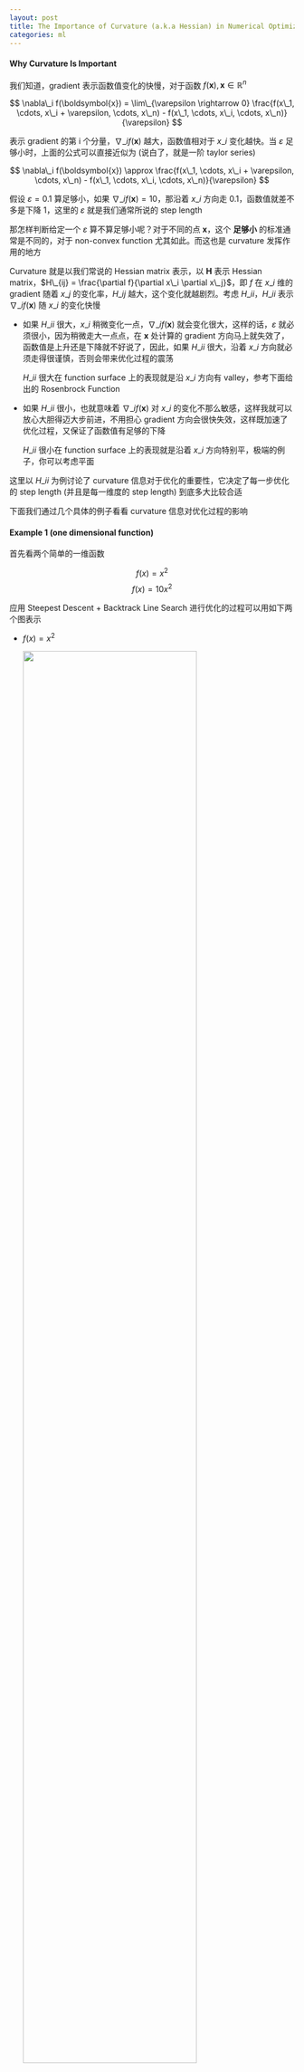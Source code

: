 ```yaml
---
layout: post
title: The Importance of Curvature (a.k.a Hessian) in Numerical Optimization
categories: ml
---
```


#### Why Curvature Is Important

我们知道，gradient 表示函数值变化的快慢，对于函数 $f(\boldsymbol{x}), \boldsymbol{x} \in \mathbb{R}^n$

$$ \nabla\_i f(\boldsymbol{x}) = \lim\_{\varepsilon \rightarrow 0} \frac{f(x\_1, \cdots, x\_i + \varepsilon, \cdots, x\_n) - f(x\_1, \cdots, x\_i, \cdots, x\_n)}{\varepsilon} $$

表示 gradient 的第 i 个分量，$\nabla\_i f(\boldsymbol{x})$ 越大，函数值相对于 $x\_i$ 变化越快。当 $\varepsilon$ 足够小时，上面的公式可以直接近似为 (说白了，就是一阶 taylor series)

$$ \nabla\_i f(\boldsymbol{x}) \approx \frac{f(x\_1, \cdots, x\_i + \varepsilon, \cdots, x\_n) - f(x\_1, \cdots, x\_i, \cdots, x\_n)}{\varepsilon} $$

假设 $\varepsilon = 0.1$ 算足够小，如果 $\nabla\_i f(\boldsymbol{x}) = 10$，那沿着 $x\_i$ 方向走 $0.1$，函数值就差不多是下降 $1$，这里的 $\varepsilon$ 就是我们通常所说的 step length

那怎样判断给定一个 $\varepsilon$ 算不算足够小呢？对于不同的点 $\boldsymbol{x}$，这个 **足够小** 的标准通常是不同的，对于 non-convex function 尤其如此。而这也是 curvature 发挥作用的地方

Curvature 就是以我们常说的 Hessian matrix 表示，以 $\boldsymbol{H}$ 表示 Hessian matrix，$H\_{ij} = \frac{\partial f}{\partial x\_i \partial x\_j}$，即 $f$ 在 $x\_i$ 维的 gradient 随着 $x\_j$ 的变化率，$H\_{ij}$ 越大，这个变化就越剧烈。考虑 $H\_{ii}$，$H\_{ii}$ 表示 $\nabla\_i f(\boldsymbol{x})$ 随 $x\_i$ 的变化快慢

* 如果 $H\_{ii}$ 很大，$x\_i$ 稍微变化一点，$\nabla\_i f(\boldsymbol{x})$ 就会变化很大，这样的话，$\varepsilon$ 就必须很小，因为稍微走大一点点，在 $\boldsymbol{x}$ 处计算的 gradient 方向马上就失效了，函数值是上升还是下降就不好说了，因此，如果 $H\_{ii}$ 很大，沿着 $x\_i$ 方向就必须走得很谨慎，否则会带来优化过程的震荡

    $H\_{ii}$ 很大在 function surface 上的表现就是沿 $x\_i$ 方向有 valley，参考下面给出的 Rosenbrock Function

* 如果 $H\_{ii}$ 很小，也就意味着 $\nabla\_i f(\boldsymbol{x})$ 对 $x\_i$ 的变化不那么敏感，这样我就可以放心大胆得迈大步前进，不用担心 gradient 方向会很快失效，这样既加速了优化过程，又保证了函数值有足够的下降

    $H\_{ii}$ 很小在 function surface 上的表现就是沿着 $x\_i$ 方向特别平，极端的例子，你可以考虑平面

这里以 $H\_{ii}$ 为例讨论了 curvature 信息对于优化的重要性，它决定了每一步优化的 step length (并且是每一维度的 step length) 到底多大比较合适

下面我们通过几个具体的例子看看 curvature 信息对优化过程的影响

#### Example 1 (one dimensional function)

首先看两个简单的一维函数

$$ f(x) = x^2 $$
$$ f(x) = 10 x^2 $$

应用 Steepest Descent + Backtrack Line Search 进行优化的过程可以用如下两个图表示

* $f(x) = x^2$

    <img style="width:80%" src="/resource/o2o1/steepest_x2.png" />

* $f(x) = 10 x^2$

    <img style="width:80%" src="/resource/o2o1/steepest_10x2.png" />

可以看到两个优化的过程都比较曲折，而其中 $f(x) = 10x^2$ 的优化过程更是左右振荡，而如果用 Newton Method 的话，根据其迭代公式

$$ x^{k+1} = x^k - \frac{f'(x^k)}{f''(x^k)}$$

我们很容易发现，无论从哪里开始迭代我们都可以一步到达最优点

----------

相比 Steepest Descent 的迭代步骤 (其中 $\alpha$ 表示 line search 得到的 step length)

$$ x^{k+1} = x^k - \alpha f'(x^k)$$

Newton Method 实际上就是将 $\alpha$ 设置成了 $\frac{1}{f''(x^k)}$。另外，容易发现，当 $\alpha \gt \frac{2}{f''(x^k)}$ 时，迭代是发散的，$\alpha = \frac{2}{f''(x^k)}$ 时，迭代就一直左右震荡，所以，要想收敛，必须有 $\alpha \lt \frac{2}{f''(x^k)}$

#### Example 2 (Quadratic Programming)

假设要优化的函数为

$$f(\boldsymbol{x}) = x\_1^2 + 50 x\_2^2$$

这是个很简单的 quadratic function，其对应的 $\boldsymbol{H}$ 为

$$\begin{pmatrix} 2 & 0 \\\\ 0 & 100 \end{pmatrix}$$

从这个 Hessian matrix 我们可以知道

* 这个函数在所有点的 curvature 是 constant，其实对于所有的 quadratic function 这个结论都成立

* $H\_{11} \neq H\_{22}$，因此 $f$ 在 $x\_1$ 和 $x\_2$ 处 gradient 随自身的变化率是不相同的

* $H\_{12} = H\_{21} = 0$，因此 $x\_1$ 的变化不会带来 $\frac{\partial f}{\partial x\_2}$ 的变化，同样 $x\_2$ 的变化也不会带来 $\frac{\partial f}{\partial x\_1}$ 的变化

下面我们分别看看 Steepest Descent 和 Newton Method 应用于这个函数的优化过程

* Steepest Descent

    <img style="width:90%" src="/resource/o2o1/steepest.png" />

* Newton Method

    <img style="width:90%" src="/resource/o2o1/newton.png" />

从上面的两个图可以看出，同样是从 $(-2.5, 0.1)$ 开始迭代，Steepest Descent 的迭代过程与 Classical Newton 相比要振荡得多，究其根源，就是由于 Steepest Descent 在每步选择下降方向时完全忽略 curvature 信息，而 Newton Method 则利用 curvature matrix 对下降方向进行修正。针对这个例子有

$$
\boldsymbol{x}^{k+1} = \boldsymbol{x}^k - \boldsymbol{H}^{-1} \boldsymbol{g^k} = \boldsymbol{x}^k - \begin{pmatrix} \frac{1}{2} & 0 \\\\ 0 & \frac{1}{100} \end{pmatrix} \boldsymbol{g^k}
$$

其中 $\boldsymbol{g}^k$ 表示 $f$ 在 $\boldsymbol{x}^k$ 处的 gradient。这么修正相当于根据 $f$ 相对于 $x\_1, x\_2$ 的不同的 curvature 给 $x\_1, x\_2$ 不同的 step length

#### Example 3 (Quadratic Programming)

上面的例子中，$x\_1, x\_2$ 的变化只影响 $f$ 相对于自身的 gradient，相互之间没有影响，下面我们看看更一般的例子，假设优化的函数为

$$ f(\boldsymbol{x}) = \frac{1}{2} \boldsymbol{x}^T \boldsymbol{Ax} - \boldsymbol{bx}$$

其中 $\boldsymbol{A}$ 为 positive definite matrix。易知这里 $\boldsymbol{A}$ 就是 curvature matrix

Newton Method 的迭代步骤是这样

$$ \boldsymbol{x}^{k+1} = \boldsymbol{x}^k - \boldsymbol{A}^{-1} \boldsymbol{g}^k $$

其中 $\boldsymbol{g}^k = \boldsymbol{Ax}^k - \boldsymbol{b}$。这里由于 $\boldsymbol{A}$ 的 off-diagonal 项不都是为 0，所以 $\boldsymbol{A}^{-1}$ 不是那么好直接理解

为了便于理解，我们对 $\boldsymbol{A}$ 做 eigendecomposition

$$\boldsymbol{A} = \boldsymbol{Q\Lambda Q}^{-1}$$

其中 $\boldsymbol{Q}$ 的每一列表示 $\boldsymbol{A}$ 的一个 eigenvector，由于 $\boldsymbol{A}$ 是 curvature matrix，所以 $\boldsymbol{Q}$ 的每一列又被称为 curvature axis，如下图所示，其中长的那个 axis 对应 eigenvalue 最大的 eigenvector，该 eigenvector 被称为 principal eigenvector，也是 curvature 最大的方向

<img src="/resource/o2o1/axis.png" />

$\boldsymbol{\Lambda}$ 是一个 diagonal matrix，对角线上每一项都表示 $\boldsymbol{A}$ 的 eigenvalue，也就是 $f$ 沿 curvature axis 的 curvature。有了这个 decomposition 结果，我们可以对上述迭代做如下变换

$$
\begin{align}
& \boldsymbol{x}^{k+1} = \boldsymbol{x}^k - \boldsymbol{Q\Lambda}^{-1}\boldsymbol{Q}^{-1} \boldsymbol{g}^k \\\\
\Longleftrightarrow & \boldsymbol{Q}^{-1} \boldsymbol{x}^{k+1} = \boldsymbol{Q}^{-1} \boldsymbol{x}^k - \boldsymbol{\Lambda}^{-1} (\boldsymbol{Q}^{-1} \boldsymbol{g}^k)
\end{align}
$$

$\boldsymbol{Q}$ 的列向量构成 eigenspace，对于原空间中的任何一个变量 $\boldsymbol{v}$，$\boldsymbol{Q}^{-1}\boldsymbol{v}$ 表示 $\boldsymbol{v}$ 在 eigenspace 中的新坐标，因此如果把 Newton Method 的迭代映射到 eigenspace 中理解，它的效果就跟上个例子中的迭代一样，其实对于上一个例子，$\boldsymbol{Q} = \boldsymbol{I}$，eigenspace 和原空间是同一个空间

----------

结合 Example 1 中对 1d function 的 step length 的讨论，我们也可以得出对于 quadratic programming step length 的限制

以 $\lambda\_{max}$ 表示最大的 eigenvalue，则 step length 一定不能超过 $\frac{2}{\lambda\_{max}}$，否则迭代在 principal eigenvector 方向是发散的，从而整个迭代就不能收敛。当 step length $= \frac{1}{\lambda\_{max}}$ 时，迭代在 principal eigenvector 方向收敛是最快的，但可能造成其他方向上收敛较慢

#### Example 4 (Rosenbrock Function)

Rosenbrock function 在接近 local minimum 的地方有个很深的 valley，如下图所示 (image from [here](http://www2.imm.dtu.dk/courses/02610/Rosenb.gif))

<img src="/resource/o2o1/rosenb.gif" />

函数的 surface 上的 valley 就是 curvature 比较大的地方。对比 [steepest descent](/nnumop/2014/06/21/NP-08-steepest-descent.html) 和 [classical newton](/nnumop/2014/07/05/NP-09-classical-newton.html) 中关于 Rosenbrock 的例子，可以发现 steepest descent 在 valley 处花费了很大力气才最后走到 local minimum，而 Newton method 由于考虑了 curvature 信息要快非常多

#### Conclusion

综上所述，优化过程需要把 curvature 考虑进去才能有更好的收敛性能

现实中，通常由于计算资源的限制，我们不能使用完整的 curvature 信息。为此，优化专家们发明了各种各样的方法去做近似，比如

* BFGS (L-BFGS)，一种十分常用的优化算法

* Gradient Descent 中用到的 momentum 也可以看作一种对 curvature 信息的简单近似，因为它将历史上 gradient 的变化考虑了进去

* Hessian-free for deep learning

